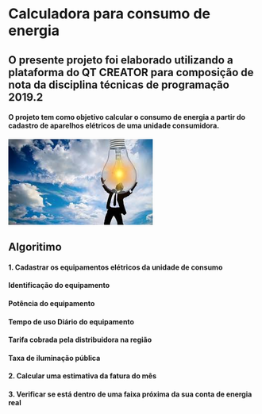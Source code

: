 #  Calculadora para consumo de energia

## O presente projeto foi elaborado utilizando a plataforma do QT CREATOR para composição de nota da disciplina técnicas de programação 2019.2

#### O projeto tem como objetivo calcular o consumo de energia a partir do cadastro de aparelhos elétricos de uma unidade consumidora.

![GitHub Logo](imagens/index.jpeg )

## Algoritimo
#### 1. Cadastrar os equipamentos elétricos da unidade de consumo

####     Identificação do equipamento
####     Potência do equipamento
####     Tempo de uso Diário do equipamento
####     Tarifa cobrada pela distribuidora na região
####     Taxa de iluminação pública

#### 2. Calcular uma estimativa da fatura do mês

#### 3. Verificar se está dentro de uma faixa próxima da sua conta de energia real


